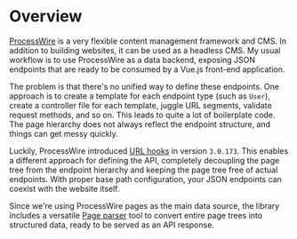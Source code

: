 # Overview

[ProcessWire](https://processwire.com) is a very flexible content management framework and CMS. In addition to building websites, it can be used as a headless CMS. My usual workflow is to use ProcessWire as a data backend, exposing JSON endpoints that are ready to be consumed by a Vue.js front-end application.

The problem is that there's no unified way to define these endpoints. One approach is to create a template for each endpoint type (such as `User`), create a controller file for each template, juggle URL segments, validate request methods, and so on. This leads to quite a lot of boilerplate code. The page hierarchy does not always reflect the endpoint structure, and things can get messy quickly.

Luckily, ProcessWire introduced [URL hooks](https://processwire.com/blog/posts/pw-3.0.173/) in version `3.0.173`. This enables a different approach for defining the API, completely decoupling the page tree from the endpoint hierarchy and keeping the page tree free of actual endpoints. With proper base path configuration, your JSON endpoints can coexist with the website itself.

Since we're using ProcessWire pages as the main data source, the library includes a versatile [Page parser](/processwire-page-parser) tool to convert entire page trees into structured data, ready to be served as an API response.
